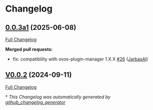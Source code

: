 # Changelog

## [0.0.3a1](https://github.com/OpenVoiceOS/ovos-tts-server-plugin/tree/0.0.3a1) (2025-06-08)

[Full Changelog](https://github.com/OpenVoiceOS/ovos-tts-server-plugin/compare/V0.0.2...0.0.3a1)

**Merged pull requests:**

- fix: compatibility with ovos-plugin-manager 1.X.X [\#26](https://github.com/OpenVoiceOS/ovos-tts-server-plugin/pull/26) ([JarbasAl](https://github.com/JarbasAl))

## [V0.0.2](https://github.com/OpenVoiceOS/ovos-tts-server-plugin/tree/V0.0.2) (2024-09-11)

[Full Changelog](https://github.com/OpenVoiceOS/ovos-tts-server-plugin/compare/0.0.2...V0.0.2)



\* *This Changelog was automatically generated by [github_changelog_generator](https://github.com/github-changelog-generator/github-changelog-generator)*
